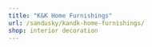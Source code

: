 ```yaml
---
title: "K&K Home Furnishings"
url: /sandusky/kandk-home-furnishings/
shop: interior decoration
---
```


